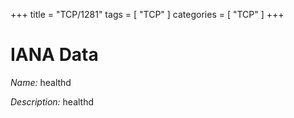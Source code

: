 +++
title = "TCP/1281"
tags = [ "TCP" ]
categories = [ "TCP" ]
+++

# IANA Data

_Name:_ healthd

_Description:_ healthd

